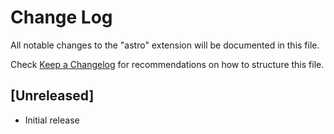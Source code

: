 # Change Log
All notable changes to the "astro" extension will be documented in this file.

Check [Keep a Changelog](http://keepachangelog.com/) for recommendations on how to structure this file.

## [Unreleased]
- Initial release